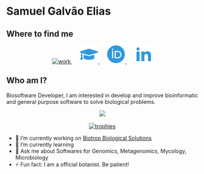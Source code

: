 # Samuel Galvão Elias

## Where to find me

<p align="center">
    <a href="https://research.pasteur.fr/en/member/luc-blassel/">
        <img src="icons/work.svg" alt="work">
    </a>
    &nbsp;&nbsp;&nbsp;&nbsp;
    <a href="https://scholar.google.com/citations?view_op=list_works&hl=en&user=AABSUtgAAAAJ">
        <img src="icons/scholar.svg">
    </a>
    &nbsp;&nbsp;&nbsp;&nbsp;
    <a href="https://orcid.org/0000-0001-9138-8845">
        <img src="icons/orcid.svg">
    </a>
    &nbsp;&nbsp;&nbsp;&nbsp;
    <a href="https://www.linkedin.com/in/samuel-galv%C3%A3o-elias-18556619b/">
        <img src="icons/linkedin.svg">
    </a>
</p>

## Who am I?
Biosoftware Developer, I am interested in develop and improve bioinformatic and general purpose software to solve biological problems.

<p align="center">
    <a href="https://github.com/anuraghazra/github-readme-stats">
        <img src="https://github-readme-stats.vercel.app/api/top-langs/?username=sgelias&layout=compact&hide=jupyter%20notebook,TeX&langs_count=10&theme=onedark" width="50%">
    </a>
</p>

<p align="center">
    <a href="https://github.com/ryo-ma/github-profile-trophy">
        <img src="https://github-profile-trophy.vercel.app/?username=sgelias&theme=onedark&rank=SECRET,SSS,SS,S,AAA,AA,A&column=-1" alt="trophies", width="60%">
    </a>
</p>

- 🔭 I’m currently working on [Biotrop Biological Solutions](https://biotrop.com.br/)
- 🌱 I’m currently learning 
- 💬 Ask me about Softwares for Genomics, Metagenomics, Mycology, Microbiology
- ⚡ Fun fact: I am a official botanist. Be patient!
